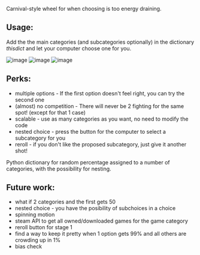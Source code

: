 Carnival-style wheel for when choosing is too energy draining.

## Usage:
Add the the main categories (and subcategories optionally) in the dictionary *thisdict* and let your computer choose one for you. 

![image](https://user-images.githubusercontent.com/47971956/205132158-6693cdeb-03c1-49e8-be9e-b57c67981bf6.png)
![image](https://user-images.githubusercontent.com/47971956/205132217-fe879c0a-9e92-4334-b6c6-578ede5ee8f7.png)
![image](https://user-images.githubusercontent.com/47971956/205132250-a3991542-ccd4-4edc-893e-cc1aa01a9dec.png)


## Perks: 
- multiple options - If the first option doesn't feel right, you can try the second one
- (almost) no competition - There will never be 2 fighting for the same spot! (except for that 1 case)
- scalable - use as many categories as you want, no need to modify the code
- nested choice - press the button for the computer to select a subcategory for you
- reroll - if you don't like the proposed subcategory, just give it another shot! 

Python dictionary for random percentage assigned to a number of categories, with the possibility for nesting. 

## Future work: 
- what if 2 categories and the first gets 50
- nested choice - you have the posibility of subchoices in a choice
- spinning motion
- steam API to get all owned/downloaded games for the game category
- reroll button for stage 1
- find a way to keep it pretty when 1 option gets 99% and all others are crowding up in 1%
- bias check


